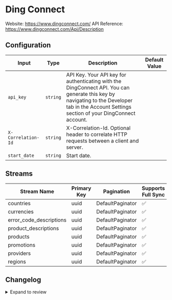 # Ding Connect
Website: https://www.dingconnect.com/
API Reference: https://www.dingconnect.com/Api/Description

## Configuration

| Input | Type | Description | Default Value |
|-------|------|-------------|---------------|
| `api_key` | `string` | API Key. Your API key for authenticating with the DingConnect API. You can generate this key by navigating to the Developer tab in the Account Settings section of your DingConnect account. |  |
| `X-Correlation-Id` | `string` | X-Correlation-Id. Optional header to correlate HTTP requests between a client and server. |  |
| `start_date` | `string` | Start date.  |  |

## Streams
| Stream Name                 | Primary Key | Pagination        | Supports Full Sync | Supports Incremental |
|-----------------------------|-------------|-------------------|---------------------|----------------------|
| countries                   | uuid        | DefaultPaginator  | ✅                  | ❌                  |
| currencies                  | uuid        | DefaultPaginator  | ✅                  | ❌                  |
| error_code_descriptions     | uuid        | DefaultPaginator  | ✅                  | ❌                  |
| product_descriptions        | uuid        | DefaultPaginator  | ✅                  | ❌                  |
| products                    | uuid        | DefaultPaginator  | ✅                  | ❌                  |
| promotions                  | uuid        | DefaultPaginator  | ✅                  | ✅                  |
| providers                   | uuid        | DefaultPaginator  | ✅                  | ❌                  |
| regions                     | uuid        | DefaultPaginator  | ✅                  | ❌                  |

## Changelog

<details>
  <summary>Expand to review</summary>

| Version          | Date              | Pull Request | Subject        |
|------------------|-------------------|--------------|----------------|
| 0.0.14 | 2025-07-19 | [63585](https://github.com/airbytehq/airbyte/pull/63585) | Update dependencies |
| 0.0.13 | 2025-07-12 | [63013](https://github.com/airbytehq/airbyte/pull/63013) | Update dependencies |
| 0.0.12 | 2025-07-05 | [62789](https://github.com/airbytehq/airbyte/pull/62789) | Update dependencies |
| 0.0.11 | 2025-06-28 | [62315](https://github.com/airbytehq/airbyte/pull/62315) | Update dependencies |
| 0.0.10 | 2025-06-21 | [61983](https://github.com/airbytehq/airbyte/pull/61983) | Update dependencies |
| 0.0.9 | 2025-06-14 | [61173](https://github.com/airbytehq/airbyte/pull/61173) | Update dependencies |
| 0.0.8 | 2025-05-24 | [60411](https://github.com/airbytehq/airbyte/pull/60411) | Update dependencies |
| 0.0.7 | 2025-05-10 | [60028](https://github.com/airbytehq/airbyte/pull/60028) | Update dependencies |
| 0.0.6 | 2025-05-03 | [59380](https://github.com/airbytehq/airbyte/pull/59380) | Update dependencies |
| 0.0.5 | 2025-04-26 | [58874](https://github.com/airbytehq/airbyte/pull/58874) | Update dependencies |
| 0.0.4 | 2025-04-19 | [58321](https://github.com/airbytehq/airbyte/pull/58321) | Update dependencies |
| 0.0.3 | 2025-04-12 | [57842](https://github.com/airbytehq/airbyte/pull/57842) | Update dependencies |
| 0.0.2 | 2025-04-05 | [57191](https://github.com/airbytehq/airbyte/pull/57191) | Update dependencies |
| 0.0.1 | 2025-04-03 | [56995](https://github.com/airbytehq/airbyte/pull/56995) | Initial release by [@btkcodedev](https://github.com/btkcodedev) via Connector Builder |

</details>
